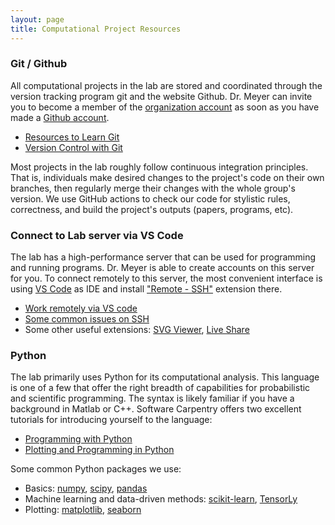 ```yaml
---
layout: page
title: Computational Project Resources
---
```


### Git / Github

All computational projects in the lab are stored and coordinated through the version tracking program git and the website Github. Dr. Meyer can invite you to become a member of the [organization account](https://github.com/meyer-lab) as soon as you have made a [Github account](https://github.com).

- [Resources to Learn Git](https://try.github.io/)
- [Version Control with Git](https://swcarpentry.github.io/git-novice/) 

Most projects in the lab roughly follow continuous integration principles. That is, individuals make desired changes to the project's code on their own branches, then regularly merge their changes with the whole group's version. We use GitHub actions to check our code for stylistic rules, correctness, and build the project's outputs (papers, programs, etc).

### Connect to Lab server via VS Code

The lab has a high-performance server that can be used for programming and running programs. Dr. Meyer is able to create accounts on this server for you. To connect remotely to this server, the most convenient interface is using [VS Code](https://code.visualstudio.com/) as IDE and install ["Remote - SSH"](https://marketplace.visualstudio.com/items?itemName=ms-vscode-remote.remote-ssh)  extension there. 

- [Work remotely via VS code](https://code.visualstudio.com/docs/remote/ssh) 
- [Some common issues on SSH](https://code.visualstudio.com/docs/remote/troubleshooting)
- Some other useful extensions: [SVG Viewer](https://marketplace.visualstudio.com/items?itemName=cssho.vscode-svgviewer), [Live Share](https://marketplace.visualstudio.com/items?itemName=MS-vsliveshare.vsliveshare)

### Python

The lab primarily uses Python for its computational analysis. This language is one of a few that offer the right breadth of capabilities for probabilistic and scientific programming. The syntax is likely familiar if you have a background in Matlab or C++. Software Carpentry offers two excellent tutorials for introducing yourself to the language:

- [Programming with Python](https://swcarpentry.github.io/python-novice-inflammation/)
- [Plotting and Programming in Python](https://swcarpentry.github.io/python-novice-gapminder/)

Some common Python packages we use:

- Basics: [numpy](https://www.numpy.org), [scipy](https://www.scipy.org), [pandas](https://pandas.pydata.org)
- Machine learning and data-driven methods:  [scikit-learn](https://scikit-learn.org), [TensorLy](https://tensorly.org)
- Plotting: [matplotlib](https://matplotlib.org), [seaborn](https://seaborn.pydata.org)
